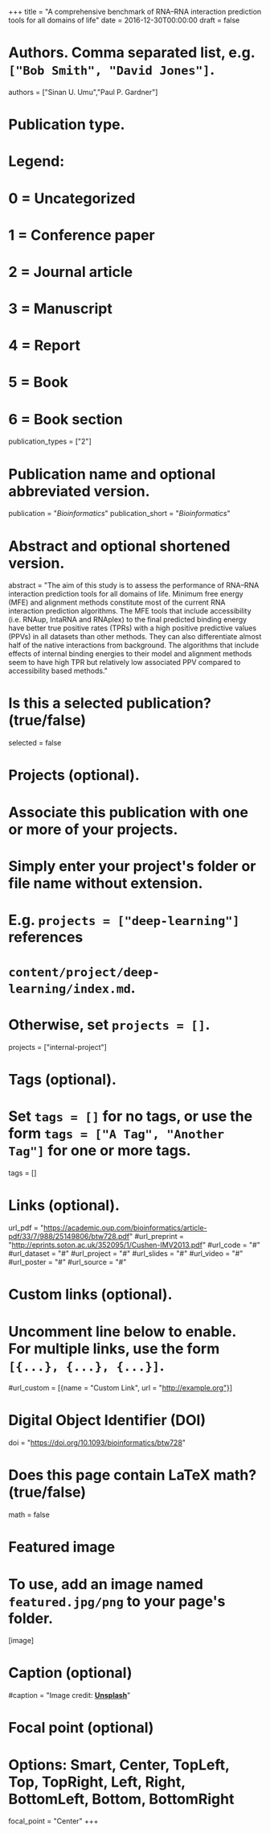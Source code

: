 +++
title = "A comprehensive benchmark of RNA–RNA interaction prediction tools for all domains of life"
date = 2016-12-30T00:00:00
draft = false

# Authors. Comma separated list, e.g. `["Bob Smith", "David Jones"]`.
authors = ["Sinan U. Umu","Paul P. Gardner"]
# Publication type.
# Legend:
# 0 = Uncategorized
# 1 = Conference paper
# 2 = Journal article
# 3 = Manuscript
# 4 = Report
# 5 = Book
# 6 = Book section
publication_types = ["2"]

# Publication name and optional abbreviated version.
publication = "*Bioinformatics*"
publication_short = "*Bioinformatics*"

# Abstract and optional shortened version.
abstract = "The aim of this study is to assess the performance of RNA–RNA interaction prediction tools for all domains of life. Minimum free energy (MFE) and alignment methods constitute most of the current RNA interaction prediction algorithms. The MFE tools that include accessibility (i.e. RNAup, IntaRNA and RNAplex) to the final predicted binding energy have better true positive rates (TPRs) with a high positive predictive values (PPVs) in all datasets than other methods. They can also differentiate almost half of the native interactions from background. The algorithms that include effects of internal binding energies to their model and alignment methods seem to have high TPR but relatively low associated PPV compared to accessibility based methods."


# Is this a selected publication? (true/false)
selected = false 

# Projects (optional).
#   Associate this publication with one or more of your projects.
#   Simply enter your project's folder or file name without extension.
#   E.g. `projects = ["deep-learning"]` references 
#   `content/project/deep-learning/index.md`.
#   Otherwise, set `projects = []`.
projects = ["internal-project"]

# Tags (optional).
#   Set `tags = []` for no tags, or use the form `tags = ["A Tag", "Another Tag"]` for one or more tags.
tags = []

# Links (optional).
url_pdf = "https://academic.oup.com/bioinformatics/article-pdf/33/7/988/25149806/btw728.pdf"
#url_preprint = "http://eprints.soton.ac.uk/352095/1/Cushen-IMV2013.pdf"
#url_code = "#"
#url_dataset = "#"
#url_project = "#"
#url_slides = "#"
#url_video = "#"
#url_poster = "#"
#url_source = "#"

# Custom links (optional).
#   Uncomment line below to enable. For multiple links, use the form `[{...}, {...}, {...}]`.
#url_custom = [{name = "Custom Link", url = "http://example.org"}]

# Digital Object Identifier (DOI)
doi = "https://doi.org/10.1093/bioinformatics/btw728"

# Does this page contain LaTeX math? (true/false)
math = false

# Featured image
# To use, add an image named `featured.jpg/png` to your page's folder. 
[image]
  # Caption (optional)
  #caption = "Image credit: [**Unsplash**](https://unsplash.com/photos/pLCdAaMFLTE)"

  # Focal point (optional)
  # Options: Smart, Center, TopLeft, Top, TopRight, Left, Right, BottomLeft, Bottom, BottomRight
  focal_point = "Center"
+++

